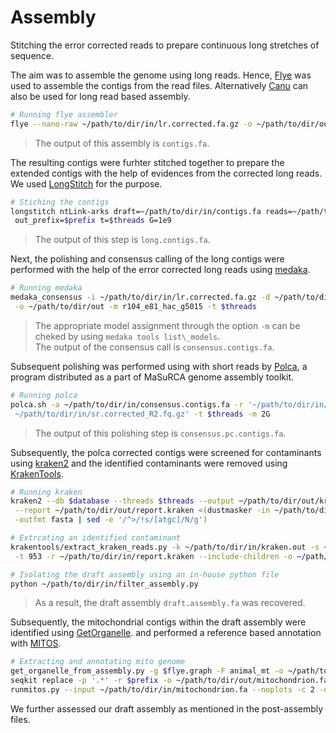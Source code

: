 # Assembly
Stitching the error corrected reads to prepare continuous long stretches of sequence.

The aim was to assemble the genome using long reads. Hence, [Flye](https://github.com/fenderglass/Flye) was used to assemble the contigs from the read files. Alternatively [Canu](https://github.com/marbl/canu) can also be used for long read based assembly.
```bash
# Running flye assembler
flye --nano-raw ~/path/to/dir/in/lr.corrected.fa.gz -o ~/path/to/dir/out -t $threads
```
> The output of this assembly is `contigs.fa`.

The resulting contigs were furhter stitched together to prepare the extended contigs with the help of evidences from the corrected long reads. We used [LongStitch](https://github.com/bcgsc/LongStitch) for the purpose.
```bash
# Stiching the contigs
longstitch ntLink-arks draft=~/path/to/dir/in/contigs.fa reads=~/path/to/dir/in/lr.corrected.fa.gz \
 out_prefix=$prefix t=$threads G=1e9
```
> The output of this step is `long.contigs.fa`.

Next, the polishing and consensus calling of the long contigs were performed with the help of the error corrected long reads using [medaka](https://github.com/nanoporetech/medaka).
```bash
# Running medaka
medaka_consensus -i ~/path/to/dir/in/lr.corrected.fa.gz -d ~/path/to/dir/in/long.contigs.fa \
 -o ~/path/to/dir/out -m r104_e81_hac_g5015 -t $threads
```
> The appropriate model assignment through the option `-m` can be cheked by using `medaka tools list\_models`.  
> The output of the consensus call is `consensus.contigs.fa`.

Subsequent polishing was performed using with short reads by [Polca](https://github.com/alekseyzimin/masurca), a program distributed as a part of MaSuRCA genome assembly toolkit.
```bash
# Running polca
polca.sh -a ~/path/to/dir/in/consensus.contigs.fa -r '~/path/to/dir/in/sr.corrected.R1.fq.gz \
 ~/path/to/dir/in/sr.corrected_R2.fq.gz' -t $threads -m 2G
 ```
> The output of this polishing step is `consensus.pc.contigs.fa`.

Subsequently, the polca corrected contigs were screened for contaminants using [kraken2](https://github.com/DerrickWood/kraken2) and the identified contaminants were removed using [KrakenTools](https://github.com/jenniferlu717/KrakenTools).
```bash
# Running kraken
kraken2 --db $database --threads $threads --output ~/path/to/dir/out/kraken.out --confidence 0.10 \
 --report ~/path/to/dir/out/report.kraken <(dustmasker -in ~/path/to/dir/in/consensus.pc.contigs.fa \
 -outfmt fasta | sed -e '/^>/!s/[atgc]/N/g')

# Extrcating an identified contaminant
krakentools/extract_kraken_reads.py -k ~/path/to/dir/in/kraken.out -s ~/path/to/dir/in/consensus.pc.contigs.fa \
 -t 953 -r ~/path/to/dir/in/report.kraken --include-children -o ~/path/to/dir/out/prok.contigs.fa

# Isolating the draft assembly using an in-house python file
python ~/path/to/dir/in/filter_assembly.py
```
> As a result, the draft assembly `draft.assembly.fa` was recovered.

Subsequently, the mitochondrial contigs within the draft assembly were identified using [GetOrganelle](https://github.com/Kinggerm/GetOrganelle). and performed a reference based annotation with [MITOS](https://gitlab.com/Bernt/MITOS).
```bash
# Extracting and annotating mito genome 
get_organelle_from_assembly.py -g $flye.graph -F animal_mt -o ~/path/to/dir/out --min-depth 10 -t $threads
seqkit replace -p '.*' -r $prefix -o ~/path/to/dir/out/mitochondrion.fa ~/path/to/dir/in/*.fa
runmitos.py --input ~/path/to/dir/in/mitochondrion.fa --noplots -c 2 -o ~/path/to/dir/out -r refseq89m -R ref
```
We further assessed our draft assembly as mentioned in the post-assembly files.

